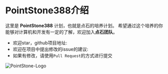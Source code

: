 # PointStone388介绍

这里是 **PointStone388** 计划，也就是点石的培养计划。
希望通过这个培养的你能够对计算机和开发有一定的了解，欢迎加入**点石团队**。


- 欢迎star，github项目地址: 
- 欢迎在项目中提出修改的issue的建议:
- 如果有修改，请使用`Pull Request`的方式进行提交


![PointStone-Logo]()

